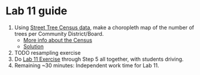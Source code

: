 # Lab 11 guide

1. Using [Street Tree Census data](https://data.cityofnewyork.us/Environment/2015-Street-Tree-Census-Tree-Data/uvpi-gqnh/about_data), make a choropleth map of the number of trees per Community District/Board.
   - [More info about the Census](https://www.nycgovparks.org/trees/treescount)
   - [Solution](lab_11_exercise_solution.ipynb)
1. TODO resampling exercise
1. Do [Lab 11 Exercise](lab_11.ipynb) through Step 5 all together, with students driving.
1. Remaining ~30 minutes: Independent work time for Lab 11.
